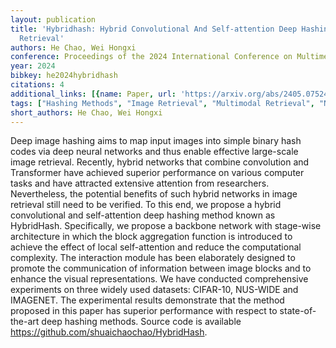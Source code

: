 ```yaml
---
layout: publication
title: 'Hybridhash: Hybrid Convolutional And Self-attention Deep Hashing For Image
  Retrieval'
authors: He Chao, Wei Hongxi
conference: Proceedings of the 2024 International Conference on Multimedia Retrieval
year: 2024
bibkey: he2024hybridhash
citations: 4
additional_links: [{name: Paper, url: 'https://arxiv.org/abs/2405.07524'}]
tags: ["Hashing Methods", "Image Retrieval", "Multimodal Retrieval", "Neural Hashing", "Scalability"]
short_authors: He Chao, Wei Hongxi
---
```

Deep image hashing aims to map input images into simple binary hash codes via
deep neural networks and thus enable effective large-scale image retrieval.
Recently, hybrid networks that combine convolution and Transformer have
achieved superior performance on various computer tasks and have attracted
extensive attention from researchers. Nevertheless, the potential benefits of
such hybrid networks in image retrieval still need to be verified. To this end,
we propose a hybrid convolutional and self-attention deep hashing method known
as HybridHash. Specifically, we propose a backbone network with stage-wise
architecture in which the block aggregation function is introduced to achieve
the effect of local self-attention and reduce the computational complexity. The
interaction module has been elaborately designed to promote the communication
of information between image blocks and to enhance the visual representations.
We have conducted comprehensive experiments on three widely used datasets:
CIFAR-10, NUS-WIDE and IMAGENET. The experimental results demonstrate that the
method proposed in this paper has superior performance with respect to
state-of-the-art deep hashing methods. Source code is available
https://github.com/shuaichaochao/HybridHash.